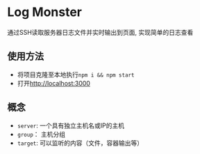 # Log Monster
通过SSH读取服务器日志文件并实时输出到页面, 实现简单的日志查看

## 使用方法

- 将项目克隆至本地执行`npm i && npm start`
- 打开[http://localhost:3000](http://localhost:3000)

## 概念

- `server`: 一个具有独立主机名或IP的主机
- `group`： 主机分组
- `target`: 可以监听的内容（文件，容器输出等）
